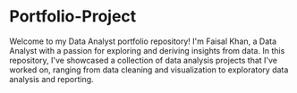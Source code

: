 # Portfolio-Project
Welcome to my Data Analyst portfolio repository! I'm Faisal Khan, a Data Analyst with a passion for exploring and deriving insights from data. In this repository, I've showcased a collection of data analysis projects that I've worked on, ranging from data cleaning and visualization to exploratory data analysis and reporting.
